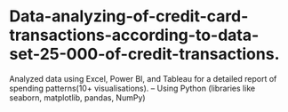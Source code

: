 # Data-analyzing-of-credit-card-transactions-according-to-data-set-25-000-of-credit-transactions.
Analyzed data using Excel, Power BI, and Tableau for a detailed report of spending patterns(10+ visualisations). – Using Python (libraries like seaborn, matplotlib, pandas, NumPy)
